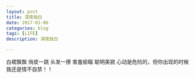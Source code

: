 ```yaml
---
layout: post
title: 深夜独白
date: 2017-01-06
categories: blog
tags: [LIFE]
description: 深夜独白

---
```

白裙飘飘 俏皮一跳 头发一撩 害羞偷瞄 聪明美貌
                心动是危险的，但你出现的时候我还是情不自禁！！
